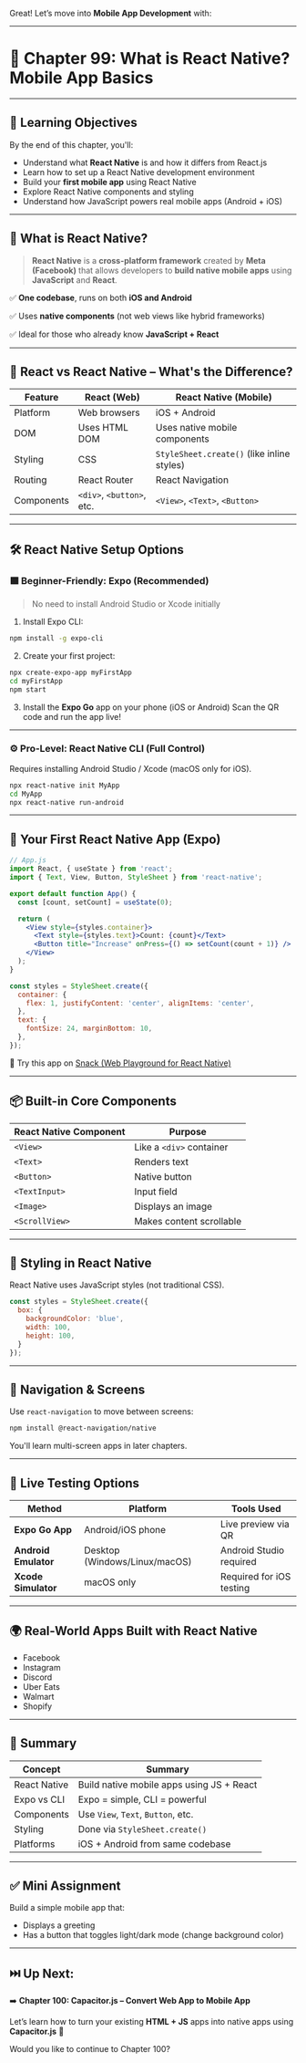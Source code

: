 Great! Let’s move into **Mobile App Development** with:

---

# 📱 Chapter 99: What is React Native? Mobile App Basics

---

## 🎯 Learning Objectives

By the end of this chapter, you'll:

* Understand what **React Native** is and how it differs from React.js
* Learn how to set up a React Native development environment
* Build your **first mobile app** using React Native
* Explore React Native components and styling
* Understand how JavaScript powers real mobile apps (Android + iOS)

---

## 🚀 What is React Native?

> **React Native** is a **cross-platform framework** created by **Meta (Facebook)** that allows developers to **build native mobile apps** using **JavaScript** and **React**.

✅ **One codebase**, runs on both **iOS and Android**

✅ Uses **native components** (not web views like hybrid frameworks)

✅ Ideal for those who already know **JavaScript + React**

---

## 🧠 React vs React Native – What's the Difference?

| Feature    | React (Web)               | React Native (Mobile)                      |
| ---------- | ------------------------- | ------------------------------------------ |
| Platform   | Web browsers              | iOS + Android                              |
| DOM        | Uses HTML DOM             | Uses native mobile components              |
| Styling    | CSS                       | `StyleSheet.create()` (like inline styles) |
| Routing    | React Router              | React Navigation                           |
| Components | `<div>`, `<button>`, etc. | `<View>`, `<Text>`, `<Button>`             |

---

## 🛠️ React Native Setup Options

### 🟩 Beginner-Friendly: **Expo (Recommended)**

> No need to install Android Studio or Xcode initially

1. Install Expo CLI:

```bash
npm install -g expo-cli
```

2. Create your first project:

```bash
npx create-expo-app myFirstApp
cd myFirstApp
npm start
```

3. Install the **Expo Go** app on your phone (iOS or Android)
   Scan the QR code and run the app live!

---

### ⚙️ Pro-Level: **React Native CLI (Full Control)**

Requires installing Android Studio / Xcode (macOS only for iOS).

```bash
npx react-native init MyApp
cd MyApp
npx react-native run-android
```

---

## 📱 Your First React Native App (Expo)

```jsx
// App.js
import React, { useState } from 'react';
import { Text, View, Button, StyleSheet } from 'react-native';

export default function App() {
  const [count, setCount] = useState(0);

  return (
    <View style={styles.container}>
      <Text style={styles.text}>Count: {count}</Text>
      <Button title="Increase" onPress={() => setCount(count + 1)} />
    </View>
  );
}

const styles = StyleSheet.create({
  container: {
    flex: 1, justifyContent: 'center', alignItems: 'center',
  },
  text: {
    fontSize: 24, marginBottom: 10,
  },
});
```

🧪 Try this app on [Snack (Web Playground for React Native)](https://snack.expo.dev/)

---

## 📦 Built-in Core Components

| React Native Component | Purpose                  |
| ---------------------- | ------------------------ |
| `<View>`               | Like a `<div>` container |
| `<Text>`               | Renders text             |
| `<Button>`             | Native button            |
| `<TextInput>`          | Input field              |
| `<Image>`              | Displays an image        |
| `<ScrollView>`         | Makes content scrollable |

---

## 🎨 Styling in React Native

React Native uses JavaScript styles (not traditional CSS).

```js
const styles = StyleSheet.create({
  box: {
    backgroundColor: 'blue',
    width: 100,
    height: 100,
  }
});
```

---

## 🔌 Navigation & Screens

Use `react-navigation` to move between screens:

```bash
npm install @react-navigation/native
```

You'll learn multi-screen apps in later chapters.

---

## 📱 Live Testing Options

| Method               | Platform                      | Tools Used               |
| -------------------- | ----------------------------- | ------------------------ |
| **Expo Go App**      | Android/iOS phone             | Live preview via QR      |
| **Android Emulator** | Desktop (Windows/Linux/macOS) | Android Studio required  |
| **Xcode Simulator**  | macOS only                    | Required for iOS testing |

---

## 🌍 Real-World Apps Built with React Native

* Facebook
* Instagram
* Discord
* Uber Eats
* Walmart
* Shopify

---

## 🧠 Summary

| Concept      | Summary                                   |
| ------------ | ----------------------------------------- |
| React Native | Build native mobile apps using JS + React |
| Expo vs CLI  | Expo = simple, CLI = powerful             |
| Components   | Use `View`, `Text`, `Button`, etc.        |
| Styling      | Done via `StyleSheet.create()`            |
| Platforms    | iOS + Android from same codebase          |

---

## ✅ Mini Assignment

Build a simple mobile app that:

* Displays a greeting
* Has a button that toggles light/dark mode (change background color)

---

## ⏭️ Up Next:

➡️ **Chapter 100: Capacitor.js – Convert Web App to Mobile App**

Let’s learn how to turn your existing **HTML + JS** apps into native apps using **Capacitor.js** 🚀

Would you like to continue to Chapter 100?
